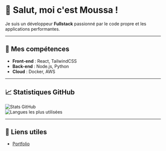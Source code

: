 # 👋 Salut, moi c'est Moussa !

Je suis un développeur **Fullstack** passionné par le code propre et les applications performantes.

---

## 🌟 Mes compétences  
- **Front-end** : React, TailwindCSS 
- **Back-end** : Node.js, Python  
- **Cloud** : Docker, AWS  

---

## 📈 Statistiques GitHub  
![Stats GitHub](https://github-readme-stats.vercel.app/api?username=mousstache&show_icons=true&theme=radical)  
![Langues les plus utilisées](https://github-readme-stats.vercel.app/api/top-langs/?username=mousstache&layout=compact&theme=radical)

---

## 🔗 Liens utiles  
- [Portfolio](https://mousstache.github.io)  